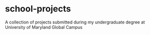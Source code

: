 # school-projects
A collection of projects submitted during my undergraduate degree at University of Maryland Global Campus
